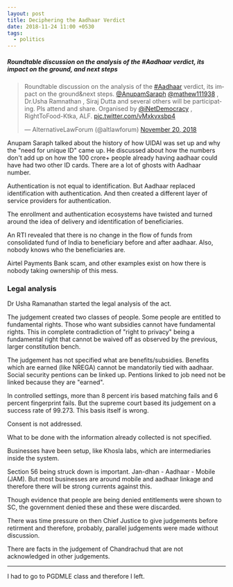 ```yaml
---
layout: post
title: Deciphering the Aadhaar Verdict
date: 2018-11-24 11:00 +0530
tags: 
  - politics
---
```


##### Roundtable discussion on the analysis of the #Aadhaar verdict, its impact on the ground, and next steps #####

<blockquote class="twitter-tweet" data-lang="en"><p lang="en" dir="ltr">Roundtable discussion on the analysis of the  <a href="https://twitter.com/hashtag/Aadhaar?src=hash&amp;ref_src=twsrc%5Etfw">#Aadhaar</a> verdict, its impact on the ground&amp;next steps. <a href="https://twitter.com/AnupamSaraph?ref_src=twsrc%5Etfw">@AnupamSaraph</a> <a href="https://twitter.com/mathew111938?ref_src=twsrc%5Etfw">@mathew111938</a> , Dr.Usha Ramnathan , Siraj Dutta and several others will be participating. Pls attend and share. Organised by <a href="https://twitter.com/iNetDemocracy?ref_src=twsrc%5Etfw">@iNetDemocracy</a> , RightToFood-Ktka, ALF. <a href="https://t.co/vMxkvxsbp4">pic.twitter.com/vMxkvxsbp4</a></p>&mdash; AlternativeLawForum (@altlawforum) <a href="https://twitter.com/altlawforum/status/1064867001385009152?ref_src=twsrc%5Etfw">November 20, 2018</a></blockquote>
<script async src="https://platform.twitter.com/widgets.js" charset="utf-8"></script>

Anupam Saraph talked about the history of how UIDAI was set up and why the "need for unique ID" came up. He discussed about how the numbers don't add up on how the 100 crore+ people already having aadhaar could have had two other ID cards. There are a lot of ghosts with Aadhaar number.

Authentication is not equal to identification. But Aadhaar replaced identification with authentication. And then created a different layer of service providers for authentication.

The enrollment and authentication ecosystems have twisted and turned around the idea of delivery and identification of beneficiaries.

An RTI revealed that there is no change in the flow of funds from consolidated fund of India to beneficiary before and after aadhaar. Also, nobody knows who the beneficiaries are.

Airtel Payments Bank scam, and other examples exist on how there is nobody taking ownership of this mess.


### Legal analysis

Dr Usha Ramanathan started the legal analysis of the act.

The judgement created two classes of people. Some people are entitled to fundamental rights. Those who want subsidies cannot have fundamental rights. This in complete contradiction of "right to privacy" being a fundamental right that cannot be waived off as observed by the previous, larger constitution bench.

The judgement has not specified what are benefits/subsidies. Benefits which are earned (like NREGA) cannot be mandatorily tied with aadhaar. Social security pentions can be linked up. Pentions linked to job need not be linked because they are "earned".

In controlled settings, more than 8 percent iris based matching fails and 6 percent fingerprint fails. But the supreme court based its judgement on a success rate of 99.273. This basis itself is wrong.

Consent is not addressed.

What to be done with the information already collected is not specified.

Businesses have been setup, like Khosla labs, which are intermediaries inside the system.

Section 56 being struck down is important. Jan-dhan - Aadhaar - Mobile (JAM). But most businesses are around mobile and aadhaar linkage and therefore there will be strong currents against this.

Though evidence that people are being denied entitlements were shown to SC, the government denied these and these were discarded.

There was time pressure on then Chief Justice to give judgements before retirment and therefore, probably, parallel judgements were made without discussion.

There are facts in the judgement of Chandrachud that are not acknowledged in other judgements.

---

I had to go to PGDMLE class and therefore I left.